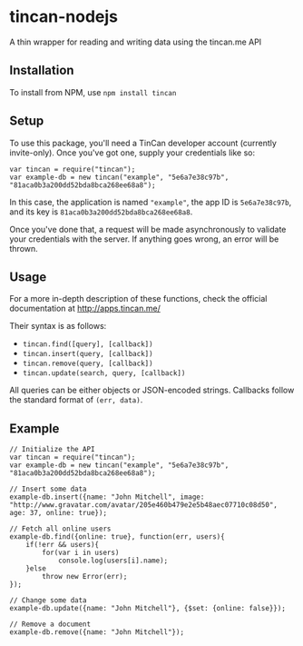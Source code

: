 tincan-nodejs
=============

A thin wrapper for reading and writing data using the tincan.me API

Installation
------------

To install from NPM, use `npm install tincan`

Setup
-----

To use this package, you'll need a TinCan developer account (currently invite-only). Once you've got one, supply your credentials like so:

    var tincan = require("tincan");
    var example-db = new tincan("example", "5e6a7e38c97b", "81aca0b3a200dd52bda8bca268ee68a8");

In this case, the application is named `"example"`, the app ID is `5e6a7e38c97b`, and its key is `81aca0b3a200dd52bda8bca268ee68a8`.

Once you've done that, a request will be made asynchronously to validate your credentials with the server. If anything goes wrong, an error will be thrown.

Usage
-----

For a more in-depth description of these functions, check the official documentation at http://apps.tincan.me/

Their syntax is as follows:

- `tincan.find([query], [callback])`
- `tincan.insert(query, [callback])`
- `tincan.remove(query, [callback])`
- `tincan.update(search, query, [callback])`

All queries can be either objects or JSON-encoded strings. Callbacks follow the standard format of `(err, data)`.

Example
-------

    // Initialize the API
    var tincan = require("tincan");
    var example-db = new tincan("example", "5e6a7e38c97b", "81aca0b3a200dd52bda8bca268ee68a8");
    
    // Insert some data
    example-db.insert({name: "John Mitchell", image: "http://www.gravatar.com/avatar/205e460b479e2e5b48aec07710c08d50", age: 37, online: true});
    
    // Fetch all online users
    example-db.find({online: true}, function(err, users){
    	if(!err && users){
    		for(var i in users)
    			console.log(users[i].name);
    	}else
    		throw new Error(err);
    });
    
    // Change some data
    example-db.update({name: "John Mitchell"}, {$set: {online: false}});
    
    // Remove a document
    example-db.remove({name: "John Mitchell"});
